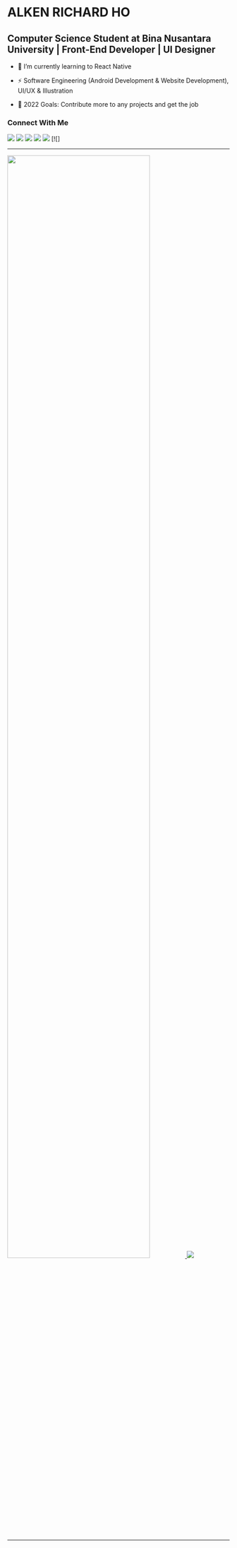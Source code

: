 # ALKEN RICHARD HO
## Computer Science Student at Bina Nusantara University | Front-End Developer | UI Designer

- 🌱 I’m currently learning to React Native

- ⚡ Software Engineering (Android Development & Website Development), UI/UX & Illustration

- 🥅 2022 Goals: Contribute more to any projects and get the job

### Connect With Me

[![](https://img.shields.io/badge/WhatsApp-25D366?style=for-the-badge&logo=whatsapp&logoColor=white)](https://wa.me/085236432452) [![](https://img.shields.io/badge/Gmail-D14836?style=for-the-badge&logo=gmail&logoColor=white)](mailto:alkenrichard1@gmail.com) [![](https://img.shields.io/badge/Microsoft_Outlook-0078D4?style=for-the-badge&logo=microsoft-outlook&logoColor=white)](mailto:alken.richard@binus.ac.id) [![](https://img.shields.io/badge/Instagram-E4405F?style=for-the-badge&logo=instagram&logoColor=white)](https://www.instagram.com/alkenrichard/) [![](https://img.shields.io/badge/LinkedIn-0077B5?style=for-the-badge&logo=linkedin&logoColor=white)](https://www.linkedin.com/in/alken-richard-ho/) [![]

<hr>
  
  <a href="https://github.com/alkenrichard">
  <img height=80% widht=80% src="https://github-readme-stats.vercel.app/api/top-langs?username=alkenrichard&show_icons=true&theme=tokyonight">
  <img src="https://github-readme-stats.vercel.app/api?username=alkenrichard&show_icons=true&theme=tokyonight">
  </a>
  </p>

<hr>
